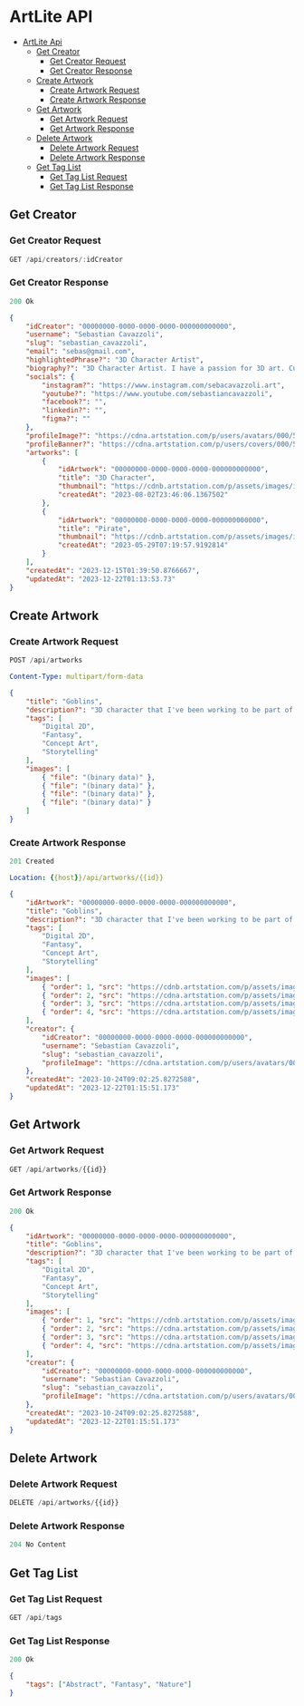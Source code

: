# ArtLite API
- [ArtLite Api](#buber-breakfast-api)
  - [Get Creator](#get-creator)
    - [Get Creator Request](#get-creator-request)
    - [Get Creator Response](#get-creator-response)
  - [Create Artwork](#create-artwork)
    - [Create Artwork Request](#create-artwork-request)
    - [Create Artwork Response](#create-artwork-response)
  - [Get Artwork](#get-artwork)
    - [Get Artwork Request](#get-artwork-request)
    - [Get Artwork Response](#get-artwork-response)
  - [Delete Artwork](#delete-artwork)
    - [Delete Artwork Request](#delete-artwork-request)
    - [Delete Artwork Response](#delete-artwork-response)
  - [Get Tag List](#get-tag-list)
    - [Get Tag List Request](#get-tag-list-request)
    - [Get Tag List Response](#get-tag-list-response)

## Get Creator

### Get Creator Request

```js
GET /api/creators/:idCreator
```

### Get Creator Response

```js
200 Ok
```

```json
{
    "idCreator": "00000000-0000-0000-0000-000000000000",
    "username": "Sebastian Cavazzoli",
    "slug": "sebastian_cavazzoli",
    "email": "sebas@gmail.com",
    "highlightedPhrase?": "3D Character Artist",
    "biography?": "3D Character Artist. I have a passion for 3D art. Currently working on my own personal projects!",
    "socials": {
        "instagram?": "https://www.instagram.com/sebacavazzoli.art",
        "youtube?": "https://www.youtube.com/sebastiancavazzoli",
        "facebook?": "",
        "linkedin?": "",
        "figma?": ""
    },
    "profileImage?": "https://cdna.artstation.com/p/users/avatars/000/583/624/large/21ab51c6fdec0656327acd1decc6b95f.jpg?1521491898",
    "profileBanner?": "https://cdna.artstation.com/p/users/covers/000/583/624/default/73c0b86e24cfe09e6954896a1b24b5c0.jpg?1687826140",
    "artworks": [
        {
            "idArtwork": "00000000-0000-0000-0000-000000000000",
            "title": "3D Character",
            "thumbnail": "https://cdnb.artstation.com/p/assets/images/images/070/397/485/20231212212844/smaller_square/sebastian-cavazzoli-2313313.jpg?1702438125",
            "createdAt": "2023-08-02T23:46:06.1367502"
        },
        {
            "idArtwork": "00000000-0000-0000-0000-000000000000",
            "title": "Pirate",
            "thumbnail": "https://cdnb.artstation.com/p/assets/images/images/064/384/223/smaller_square/sebastian-cavazzoli-1.jpg?1687806929",
            "createdAt": "2023-05-29T07:19:57.9192814"
        }
    ],
    "createdAt": "2023-12-15T01:39:50.8766667",
    "updatedAt": "2023-12-22T01:13:53.73"
}
```


## Create Artwork

### Create Artwork Request

```js
POST /api/artworks
```

```yml
Content-Type: multipart/form-data
```

```json
{
    "title": "Goblins",
    "description?": "3D character that I've been working to be part of Globant Game Studio's Portfolio.",
    "tags": [
        "Digital 2D",
        "Fantasy",
        "Concept Art",
        "Storytelling"
    ],
    "images": [
        { "file": "(binary data)" },
        { "file": "(binary data)" },
        { "file": "(binary data)" },
        { "file": "(binary data)" }
    ]
}
```

### Create Artwork Response

```js
201 Created
```

```yml
Location: {{host}}/api/artworks/{{id}}
```

```json
{
    "idArtwork": "00000000-0000-0000-0000-000000000000",
    "title": "Goblins",
    "description?": "3D character that I've been working to be part of Globant Game Studio's Portfolio.",
    "tags": [
        "Digital 2D",
        "Fantasy",
        "Concept Art",
        "Storytelling"
    ],
    "images": [
        { "order": 1, "src": "https://cdnb.artstation.com/p/assets/images/images/037/967/575/large/sebastian-cavazzoli-1b.jpg?1621815282" },
        { "order": 2, "src": "https://cdna.artstation.com/p/assets/images/images/037/967/578/large/sebastian-cavazzoli-3.jpg?1621815288" },
        { "order": 3, "src": "https://cdna.artstation.com/p/assets/images/images/037/967/552/large/sebastian-cavazzoli-4.jpg?1621815193" },
        { "order": 4, "src": "https://cdna.artstation.com/p/assets/images/images/037/967/556/large/sebastian-cavazzoli-6.jpg?1621815211" },
    ],
    "creator": {
        "idCreator": "00000000-0000-0000-0000-000000000000",
        "username": "Sebastian Cavazzoli",
        "slug": "sebastian_cavazzoli",
        "profileImage": "https://cdna.artstation.com/p/users/avatars/000/583/624/large/21ab51c6fdec0656327acd1decc6b95f.jpg?1521491898",
    },
    "createdAt": "2023-10-24T09:02:25.8272588",
    "updatedAt": "2023-12-22T01:15:51.173"
}

```

## Get Artwork

### Get Artwork Request

```js
GET /api/artworks/{{id}}
```

### Get Artwork Response

```js
200 Ok
```

```json
{
    "idArtwork": "00000000-0000-0000-0000-000000000000",
    "title": "Goblins",
    "description?": "3D character that I've been working to be part of Globant Game Studio's Portfolio.",
    "tags": [
        "Digital 2D",
        "Fantasy",
        "Concept Art",
        "Storytelling"
    ],
    "images": [
        { "order": 1, "src": "https://cdnb.artstation.com/p/assets/images/images/037/967/575/large/sebastian-cavazzoli-1b.jpg?1621815282" },
        { "order": 2, "src": "https://cdna.artstation.com/p/assets/images/images/037/967/578/large/sebastian-cavazzoli-3.jpg?1621815288" },
        { "order": 3, "src": "https://cdna.artstation.com/p/assets/images/images/037/967/552/large/sebastian-cavazzoli-4.jpg?1621815193" },
        { "order": 4, "src": "https://cdna.artstation.com/p/assets/images/images/037/967/556/large/sebastian-cavazzoli-6.jpg?1621815211" },
    ],
    "creator": {
        "idCreator": "00000000-0000-0000-0000-000000000000",
        "username": "Sebastian Cavazzoli",
        "slug": "sebastian_cavazzoli",
        "profileImage": "https://cdna.artstation.com/p/users/avatars/000/583/624/large/21ab51c6fdec0656327acd1decc6b95f.jpg?1521491898",
    },
    "createdAt": "2023-10-24T09:02:25.8272588",
    "updatedAt": "2023-12-22T01:15:51.173"
}
```

## Delete Artwork

### Delete Artwork Request

```js
DELETE /api/artworks/{{id}}
```

### Delete Artwork Response

```js
204 No Content
```

## Get Tag List

### Get Tag List Request

```js
GET /api/tags
```

### Get Tag List Response

```js
200 Ok
```

```json
{
    "tags": ["Abstract", "Fantasy", "Nature"]
}
```